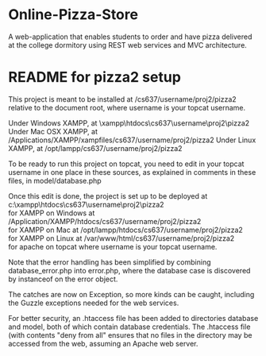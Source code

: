 # Online-Pizza-Store

A web-application that enables students to order and have pizza delivered 
at the college dormitory using REST web services and MVC architecture.

# README for pizza2 setup  

This project is meant to be installed at /cs637/username/proj2/pizza2 
relative to the document root, where username is your topcat username.  

Under Windows XAMPP, at \xampp\htdocs\cs637\username\proj2\pizza2 
Under Mac OSX XAMPP, at /Applications/XAMPP/xampfiles/cs637/username/proj2/pizza2 
Under Linux XAMPP, at /opt/lampp/cs637/username/proj2/pizza2  

To be ready to run this project on topcat, you need to edit in 
your topcat username in one place in these sources, as explained in comments in these files, 
in model/database.php  

Once this edit is done, the project is set up to be deployed at c:\xampp\htdocs\cs637\username\proj2\pizza2   
for XAMPP on Windows at /Application/XAMPP/htdocs/cs637/username/proj2/pizza2   
for XAMPP on Mac at /opt/lampp/htdocs/cs637/username/proj2/pizza2   
for XAMPP on Linux at /var/www/html/cs637/username/proj2/pizza2  
for apache on topcat where username is your topcat username.  

Note that the error handling has been simplified by combining database_error.php into error.php, 
where the database case is discovered by instanceof on the  error object. 

The catches are now on Exception, so more kinds can be caught, including the Guzzle exceptions needed for the web services.  

For better security, an .htaccess file has been added to directories database and model, both of which contain database credentials. 
The .htaccess file (with contents "deny from all" ensures that no files in the  directory may be accessed from the web, 
assuming an Apache web server.
